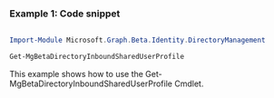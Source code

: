 ### Example 1: Code snippet

```powershell

Import-Module Microsoft.Graph.Beta.Identity.DirectoryManagement

Get-MgBetaDirectoryInboundSharedUserProfile

```
This example shows how to use the Get-MgBetaDirectoryInboundSharedUserProfile Cmdlet.

